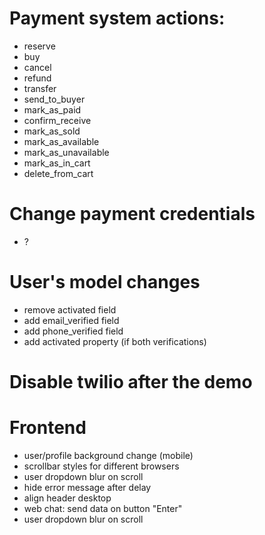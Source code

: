 # Payment system actions:
- reserve
- buy
- cancel
- refund
- transfer
- send_to_buyer
- mark_as_paid
- confirm_receive
- mark_as_sold
- mark_as_available
- mark_as_unavailable
- mark_as_in_cart
- delete_from_cart

# Change payment credentials
- ?

# User's model changes
- remove activated field
- add email_verified field
- add phone_verified field
- add activated property (if both verifications)

# Disable twilio after the demo

# Frontend
- user/profile background change (mobile)
- scrollbar styles for different browsers
- user dropdown blur on scroll
- hide error message after delay
- align header desktop
- web chat: send data on button "Enter"
- user dropdown blur on scroll